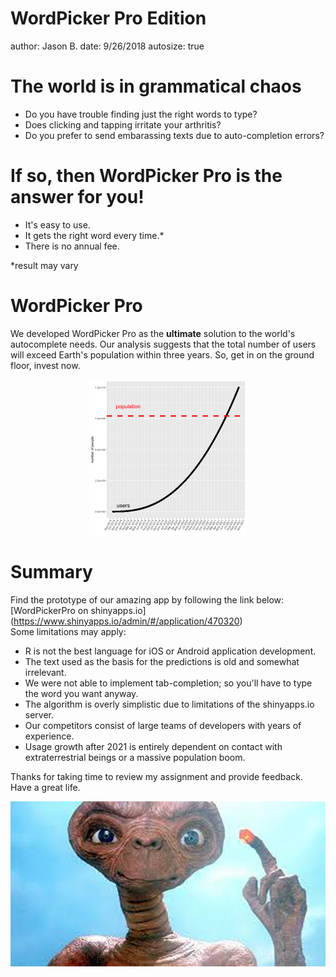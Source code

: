 WordPicker Pro Edition
========================================================
author: Jason B.
date: 9/26/2018
autosize: true

The world is in grammatical chaos
========================================================
- Do you have trouble finding just the right words to type?
- Does clicking and tapping irritate your arthritis?
- Do you prefer to send embarassing texts due to auto-completion errors?  

If so, then WordPicker Pro is the answer for you!
========================================================
- It's easy to use.
- It gets the right word every time.*
- There is no annual fee.

\*result may vary

WordPicker Pro
========================================================
We developed WordPicker Pro as the **ultimate** solution to the world's autocomplete needs. Our analysis suggests that the total number of users will exceed Earth's population within three years. So, get in on the ground floor, invest now.  
 
<img src="WordPickerPitch-figure/plot-1.png" title="plot of chunk plot" alt="plot of chunk plot" width="50%" style="display: block; margin: auto;" />

Summary
========================================================
Find the prototype of our amazing app by following the link below:  
[WordPickerPro on shinyapps.io] (https://www.shinyapps.io/admin/#/application/470320)  
Some limitations may apply:  
- R is not the best language for iOS or Android application development.
- The text used as the basis for the predictions is old and somewhat irrelevant.
- We were not able to implement tab-completion; so you'll have to type the word you want anyway.
- The algorithm is overly simplistic due to limitations of the shinyapps.io server.
- Our competitors consist of large teams of developers with years of experience.
- Usage growth after 2021 is entirely dependent on contact with extraterrestrial beings or a massive population boom.  
   
Thanks for taking time to review my assignment and provide feedback. Have a great life.  


![](ET.png)


